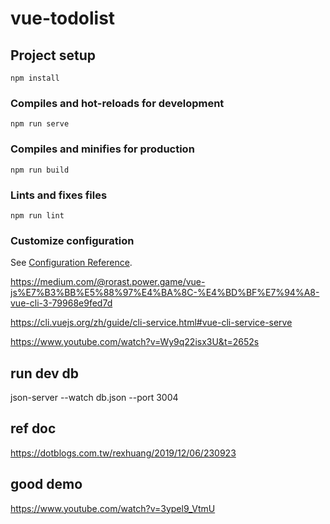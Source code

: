 # vue-todolist

## Project setup

```
npm install
```

### Compiles and hot-reloads for development

```
npm run serve
```

### Compiles and minifies for production

```
npm run build
```

### Lints and fixes files

```
npm run lint
```

### Customize configuration

See [Configuration Reference](https://cli.vuejs.org/config/).

https://medium.com/@rorast.power.game/vue-js%E7%B3%BB%E5%88%97%E4%BA%8C-%E4%BD%BF%E7%94%A8-vue-cli-3-79968e9fed7d

https://cli.vuejs.org/zh/guide/cli-service.html#vue-cli-service-serve

https://www.youtube.com/watch?v=Wy9q22isx3U&t=2652s

## run dev db

json-server --watch db.json --port 3004

## ref doc
https://dotblogs.com.tw/rexhuang/2019/12/06/230923

## good demo
https://www.youtube.com/watch?v=3ypel9_VtmU

